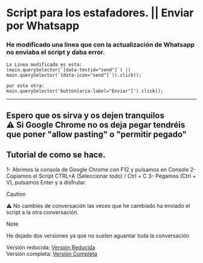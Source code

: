 # Script para los estafadores. || Enviar por Whatsapp



### He modificado una linea que con la actualización de Whatsapp no enviaba el script y daba error.

```
La Linea modificada es esta:
(main.querySelector(`[data-testid="send"]`) || main.querySelector(`[data-icon="send"]`)).click();

```
```
por esta otra:
main.querySelector('button[aria-label="Enviar"]').click();
```
-----------------------------------------------------------------------------------------------------
Espero que os sirva y os dejen tranquilos
<br>
⚠️ Si Google Chrome no os deja pegar tendréis que poner "allow pasting" o "permitir pegado"
<br>
-----------------------------------------------------------------------------------------------------
## Tutorial de como se hace.
1- Abrimos la consola de Google Chrome con F12 y pulsamos en Console
2- Copiamos el Script CTRL+A (Seleccionar todo) / Ctrl + C
3- Pegamos (Ctrl + V), pulsamos Enter y a disfrutar.
<br>

> [!CAUTION]
> ⚠️ No cambies de conversación las veces que he cambiado ha enviado el script a la otra conversación.

>[!NOTE]
>He dejado dos versiones ya que no suelen aguantar toda la conversación

Versión reducida: [Versión Reducida](https://github.com/tecxion/Shrek_Script/blob/main/Shrek_scriptRecortado.js)
<br>
Versión completa: [Versión Completa](https://github.com/tecxion/Shrek_Script/blob/main/scriptShrekCompleto.js)
